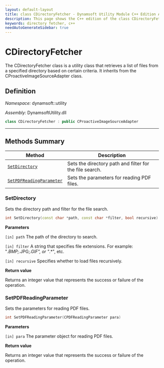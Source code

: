 ```yaml
---
layout: default-layout
title: class CDirectoryFetcher - Dynamsoft Utility Module C++ Edition API Reference
description: This page shows the C++ edition of the class CDirectoryFetcher in Dynamsoft Utility Module.
keywords: directory fetcher, c++
needAutoGenerateSidebar: true
---
```


# CDirectoryFetcher

The CDirectoryFetcher class is a utility class that retrieves a list of files from a specified directory based on certain criteria. It inherits from the CProactiveImageSourceAdapter class.

## Definition

*Namespace:* dynamsoft::utility

*Assembly:* DynamsoftUtility.dll

```cpp
class CDirectoryFetcher : public CProactiveImageSourceAdapter
```

---

## Methods Summary

| Method | Description |
|--------|-------------|
| [`SetDirectory`](#setdirectory) | Sets the directory path and filter for the file search. |
| [`SetPDFReadingParameter`](#setpdfreadingparameter) | Sets the parameters for reading PDF files. |

### SetDirectory

Sets the directory path and filter for the file search.

```cpp
int SetDirectory(const char *path, const char *filter, bool recursive)
```

**Parameters**

`[in] path` The path of the directory to search.

`[in] filter` A string that specifies file extensions. For example: "*.BMP;*.JPG;*.GIF", or "*.*", etc.

`[in] recursive` Specifies whether to load files recursively.

**Return value**

Returns an integer value that represents the success or failure of the operation.

### SetPDFReadingParameter

Sets the parameters for reading PDF files.

```cpp
int SetPDFReadingParameter(CPDFReadingParameter para)
```

**Parameters**

`[in] para` The parameter object for reading PDF files.

**Return value**

Returns an integer value that represents the success or failure of the operation.

